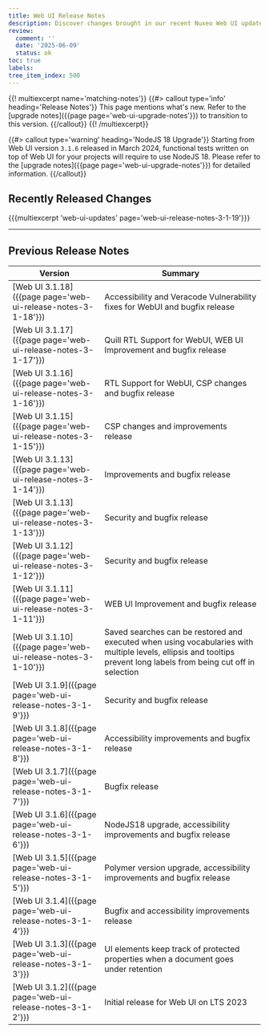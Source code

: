 ```yaml
---
title: Web UI Release Notes
description: Discover changes brought in our recent Nuxeo Web UI updates.
review:
  comment: ''
  date: '2025-06-09'
  status: ok
toc: true
labels:
tree_item_index: 500
---
```


{{! multiexcerpt name='matching-notes'}}
{{#> callout type='info' heading='Release Notes'}}
This page mentions what's new. Refer to the [upgrade notes]({{page page='web-ui-upgrade-notes'}}) to transition to this version.
{{/callout}}
{{! /multiexcerpt}}

{{#> callout type='warning' heading='NodeJS 18 Upgrade'}}
Starting from Web UI version `3.1.6` released in March 2024, functional tests written on top of Web UI for your projects will require to use NodeJS 18. Please refer to the [upgrade notes]({{page page='web-ui-upgrade-notes'}}) for detailed information.
{{/callout}}

## Recently Released Changes

{{{multiexcerpt 'web-ui-updates' page='web-ui-release-notes-3-1-19'}}}

---

## Previous Release Notes

<!-- | [Web UI 3.1.19]({{page page='web-ui-release-notes-3-1-19'}})                  | Accessibility and Veracode Vulnerability fixes for WebUI and bugfix release     | -->

| Version                                                    | Summary                                                                             |
| ---------------------------------------------------------- | ----------------------------------------------------------------------------------- |
| [Web UI 3.1.18]({{page page='web-ui-release-notes-3-1-18'}})                  | Accessibility and Veracode Vulnerability fixes for WebUI and bugfix release     |
| [Web UI 3.1.17]({{page page='web-ui-release-notes-3-1-17'}})                  | Quill RTL Support for WebUI, WEB UI Improvement and bugfix release     |
| [Web UI 3.1.16]({{page page='web-ui-release-notes-3-1-16'}})                  | RTL Support for WebUI, CSP changes and bugfix release     | 
| [Web UI 3.1.15]({{page page='web-ui-release-notes-3-1-15'}})                  | CSP changes and improvements release     |
| [Web UI 3.1.13]({{page page='web-ui-release-notes-3-1-14'}})             | Improvements and bugfix release     |
| [Web UI 3.1.13]({{page page='web-ui-release-notes-3-1-13'}})                  | Security and bugfix release     |
| [Web UI 3.1.12]({{page page='web-ui-release-notes-3-1-12'}})                  | Security and bugfix release     |
| [Web UI 3.1.11]({{page page='web-ui-release-notes-3-1-11'}})                  | WEB UI Improvement and bugfix release     | 
| [Web UI 3.1.10]({{page page='web-ui-release-notes-3-1-10'}}) | Saved searches can be restored and executed when using vocabularies with multiple levels, ellipsis and tooltips prevent long labels from being cut off in selection        | 
| [Web UI 3.1.9]({{page page='web-ui-release-notes-3-1-9'}}) | Security and bugfix release                                                         |
| [Web UI 3.1.8]({{page page='web-ui-release-notes-3-1-8'}}) | Accessibility improvements and bugfix release                                       |
| [Web UI 3.1.7]({{page page='web-ui-release-notes-3-1-7'}}) | Bugfix release                                                                      |
| [Web UI 3.1.6]({{page page='web-ui-release-notes-3-1-6'}}) | NodeJS18 upgrade, accessibility improvements and bugfix release                     |
| [Web UI 3.1.5]({{page page='web-ui-release-notes-3-1-5'}}) | Polymer version upgrade, accessibility improvements and bugfix release              |
| [Web UI 3.1.4]({{page page='web-ui-release-notes-3-1-4'}}) | Bugfix and accessibility improvements release                                       |
| [Web UI 3.1.3]({{page page='web-ui-release-notes-3-1-3'}}) | UI elements keep track of protected properties when a document goes under retention |
| [Web UI 3.1.2]({{page page='web-ui-release-notes-3-1-2'}}) | Initial release for Web UI on LTS 2023                                              |
